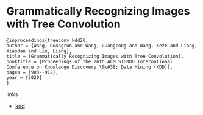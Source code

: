 # Grammatically Recognizing Images with Tree Convolution

```
@inproceedings{treeconv_kdd20,
author = {Wang, Guangrun and Wang, Guangcong and Wang, Keze and Liang, Xiaodan and Lin, Liang},
title = {Grammatically Recognizing Images with Tree Convolution},
booktitle = {Proceedings of the 26th ACM SIGKDD International Conference on Knowledge Discovery \&\#38; Data Mining (KDD)},
pages = {903--912},
year = {2020}
}
```

links
- [kdd](https://www.kdd.org/kdd2020/accepted-papers/view/grammatically-recognizing-images-with-tree-convolution)
